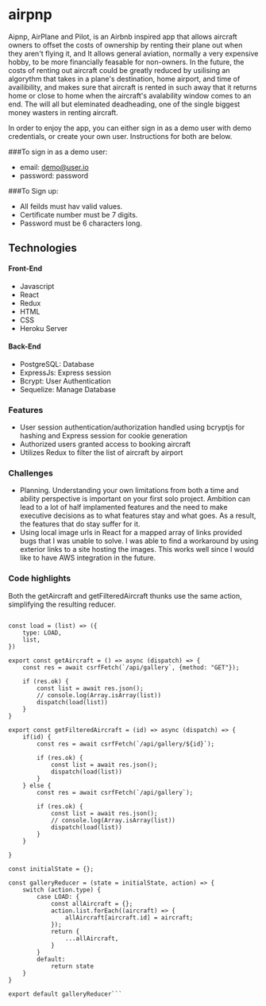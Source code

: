 # airpnp

Aipnp, AirPlane and Pilot, is an Airbnb inspired app that allows aircraft owners to offset the costs of ownership by renting their plane out when they aren't flying it, and It allows general aviation, normally a very expensive hobby, to be more financially feasable for non-owners. In the future, the costs of renting out aircraft could be greatly reduced by usilising an algorythm that takes in a plane's destination, home airport, and time of availibility, and makes sure that aircraft is rented in such away that it returns home or close to home when the aircraft's avalability window comes to an end. The will all but eleminated deadheading, one of the single biggest money wasters in renting aircraft.

In order to enjoy the app, you can either sign in as a demo user with demo credentials, or create your own user. Instructions for both are below.

###To sign in as a demo user:
- email: demo@user.io
- password: password

###To Sign up:
- All feilds must hav valid values.
- Certificate number must be 7 digits.
- Password must be 6 characters long.

## Technologies 
#### Front-End
- Javascript
- React
- Redux
- HTML
- CSS
- Heroku Server

#### Back-End
- PostgreSQL: Database
- ExpressJs: Express session
- Bcrypt: User Authentication
- Sequelize: Manage Database

### Features
 - User session authentication/authorization handled using bcryptjs for hashing and Express session for cookie generation
 - Authorized users granted access to booking aircraft
 - Utilizes Redux to filter the list of aircraft by airport

### Challenges
 - Planning. Understanding your own limitations from both a time and ability perspective is important on your first solo project. Ambition can lead to a lot of half implamented features and the need to make executive decisions as to what features stay and what goes. As a result, the features that do stay suffer for it.
 - Using local image urls in React for a mapped array of links provided bugs that I was unable to solve. I was able to find a workaround by using exterior links to a site hosting the images. This works well since I would like to have AWS integration in the future.

### Code highlights
Both the getAircraft and getFilteredAircraft thunks use the same action, simplifying the resulting reducer.

```const LOAD = 'gallery/LOAD';

const load = (list) => ({
    type: LOAD,
    list,
})

export const getAircraft = () => async (dispatch) => {
    const res = await csrfFetch(`/api/gallery`, {method: "GET"});

    if (res.ok) {
        const list = await res.json();
        // console.log(Array.isArray(list))
        dispatch(load(list))
    }
}

export const getFilteredAircraft = (id) => async (dispatch) => {
    if(id) {
        const res = await csrfFetch(`/api/gallery/${id}`);
        
        if (res.ok) {
            const list = await res.json();
            dispatch(load(list))
        }
    } else {
        const res = await csrfFetch(`/api/gallery`);

        if (res.ok) {
            const list = await res.json();
            // console.log(Array.isArray(list))
            dispatch(load(list))
        }
    }

}

const initialState = {};

const galleryReducer = (state = initialState, action) => {
    switch (action.type) {
        case LOAD: {
            const allAircraft = {};
            action.list.forEach((aircraft) => {
                allAircraft[aircraft.id] = aircraft;
            });
            return {
                ...allAircraft,
            }
        }
        default:
            return state
    }
}

export default galleryReducer```
